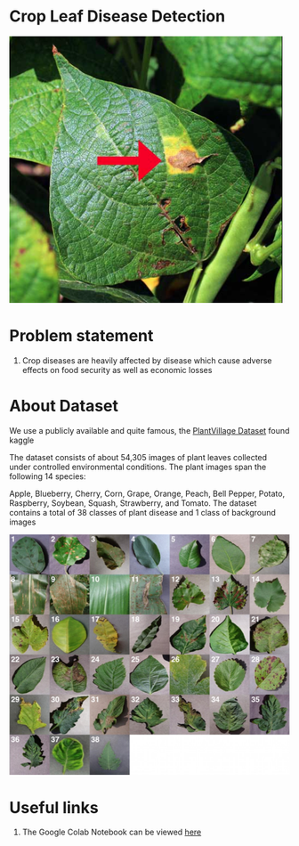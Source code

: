 # Crop Leaf Disease Detection

![Diseased leaf](Leaf.png)

# Problem statement

1. Crop diseases are heavily affected by disease which cause adverse effects on food security as well as economic losses

# About Dataset
We use a publicly available and quite famous, the [PlantVillage Dataset](https://www.kaggle.com/datasets/abdallahalidev/plantvillage-dataset) found kaggle 

The dataset consists of about 54,305 images of plant leaves collected under controlled environmental conditions. The plant images span the following 14 species:

Apple, Blueberry, Cherry, Corn, Grape, Orange, Peach, Bell Pepper, Potato, Raspberry, Soybean, Squash, Strawberry, and Tomato.
The dataset contains a total of 38 classes of plant disease and 1 class of background images 

![classes](classes.png)

# Useful links

1. The Google Colab Notebook can be viewed [here](Crop_leaf_disease_detectio)


